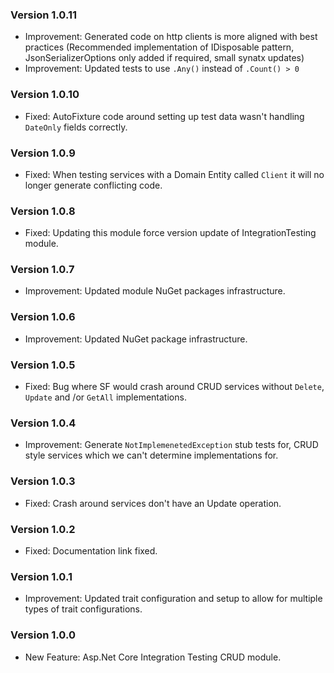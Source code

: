 ### Version 1.0.11

- Improvement: Generated code on http clients is more aligned with best practices (Recommended implementation of IDisposable pattern, JsonSerializerOptions only added if required, small synatx updates)
- Improvement: Updated tests to use `.Any()` instead of `.Count() > 0`

### Version 1.0.10

- Fixed: AutoFixture code around setting up test data wasn't handling `DateOnly` fields correctly.

### Version 1.0.9

- Fixed: When testing services with a Domain Entity called `Client` it will no longer generate conflicting code.

### Version 1.0.8

- Fixed: Updating this module force version update of IntegrationTesting module.

### Version 1.0.7

- Improvement: Updated module NuGet packages infrastructure.

### Version 1.0.6

- Improvement: Updated NuGet package infrastructure.

### Version 1.0.5

- Fixed: Bug where SF would crash around CRUD services without `Delete`, `Update` and /or `GetAll` implementations.

### Version 1.0.4

- Improvement: Generate `NotImplemenetedException` stub tests for, CRUD style services which we can't determine implementations for.

### Version 1.0.3

- Fixed: Crash around services don't have an Update operation.

### Version 1.0.2

- Fixed: Documentation link fixed.

### Version 1.0.1

- Improvement: Updated trait configuration and setup to allow for multiple types of trait configurations.

### Version 1.0.0

- New Feature: Asp.Net Core Integration Testing CRUD module.
